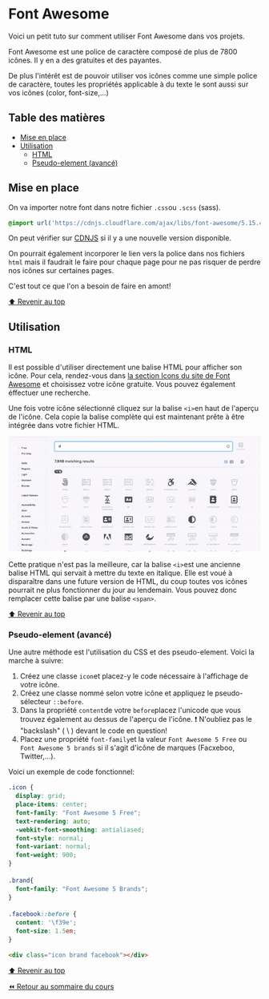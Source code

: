 <!-- omit in toc -->
# Font Awesome

Voici un petit tuto sur comment utiliser Font Awesome dans vos projets.

Font Awesome est une police de caractère composé de plus de 7800 icônes. Il y en a des gratuites et des payantes.

De plus l'intérêt est de pouvoir utiliser vos icônes comme une simple police de caractère, toutes les propriétés applicable à du texte le sont aussi sur vos icônes (color, font-size,...)

<!-- omit in toc -->
## Table des matières

- [Mise en place](#mise-en-place)
- [Utilisation](#utilisation)
  - [HTML](#html)
  - [Pseudo-element (avancé)](#pseudo-element-avancé)

## Mise en place

On va importer notre font dans notre fichier `.css`ou `.scss` (sass).

```css
@import url('https://cdnjs.cloudflare.com/ajax/libs/font-awesome/5.15.4/css/all.min.css');
```

On peut vérifier sur [CDNJS](https://cdnjs.com/libraries/font-awesome) si il y a une nouvelle version disponible.

On pourrait également incorporer le lien vers la police dans nos fichiers `html` mais il faudrait le faire pour chaque page pour ne pas risquer de perdre nos icônes sur certaines pages.

C'est tout ce que l'on a besoin de faire en amont!

[:arrow_up: Revenir au top](#table-des-matières)

## Utilisation

### HTML

Il est possible d'utiliser directement une balise HTML pour afficher son icône. Pour cela, rendez-vous dans [la section Icons du site de Font Awesome](https://fontawesome.com/icons) et choisissez votre icône gratuite. Vous pouvez également éffectuer une recherche.

Une fois votre icône sélectionné cliquez sur la balise `<i>`en haut de l'aperçu de l'icône. Cela copie la balise complète qui est maintenant prête à être intégrée dans votre fichier HTML.

![fa-icon](img/06/fa-icon.gif)

Cette pratique n'est pas la meilleure, car la balise `<i>`est une ancienne balise HTML qui servait à mettre du texte en italique. Elle est voué à disparaître dans une future version de HTML, du coup toutes vos icônes pourrait ne plus fonctionner du jour au lendemain. Vous pouvez donc remplacer cette balise par une balise `<span>`.

[:arrow_up: Revenir au top](#table-des-matières)

### Pseudo-element (avancé)

Une autre méthode est l'utilisation du CSS et des pseudo-element. Voici la marche à suivre:

1. Créez une classe `icon`et placez-y le code nécessaire à l'affichage de votre icône.
2. Créez une classe nommé selon votre icône et appliquez le pseudo-sélecteur `::before`.
3. Dans la propriété `content`de votre `before`placez l'unicode que vous trouvez également au dessus de l'aperçu de l'icône. :exclamation: N'oubliez pas le "backslash" ( \\ ) devant le code en question!
4. Placez une propriété `font-family`et la valeur `Font Awesome 5 Free` ou `Font Awesome 5 brands` si il s'agit d'icône de marques (Facxeboo, Twitter,...).

Voici un exemple de code fonctionnel:

```css
.icon {
  display: grid;
  place-items: center;
  font-family: "Font Awesome 5 Free"; 
  text-rendering: auto;
  -webkit-font-smoothing: antialiased;
  font-style: normal;
  font-variant: normal;
  font-weight: 900; 
}

.brand{
  font-family: "Font Awesome 5 Brands";
}

.facebook::before {
  content: '\f39e';
  font-size: 1.5em;
}
```

```html
<div class="icon brand facebook"></div>
```

[:arrow_up: Revenir au top](#table-des-matières)

[:rewind: Retour au sommaire du cours](./README.md#table-des-matières)
